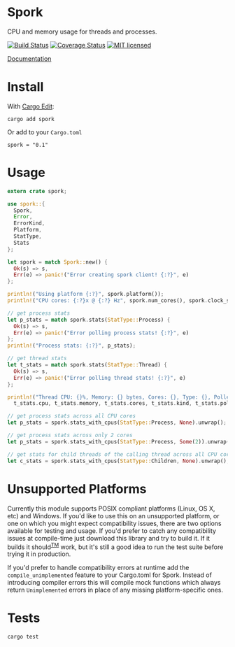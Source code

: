 Spork
=====

CPU and memory usage for threads and processes.

[![Build Status](https://travis-ci.org/azuqua/spork.rs.svg?branch=master)](https://travis-ci.org/azuqua/spork.rs)
[![Coverage Status](https://coveralls.io/repos/github/azuqua/spork.rs/badge.svg)](https://coveralls.io/github/azuqua/spork.rs)
[![MIT licensed](https://img.shields.io/badge/license-MIT-blue.svg)](./LICENSE)

[Documentation](https://azuqua.github.io/spork.rs)

# Install

With [Cargo Edit](https://github.com/killercup/cargo-edit):

```
cargo add spork
```

Or add to your `Cargo.toml`

```
spork = "0.1"
```

# Usage

```rust
extern crate spork;

use spork::{
  Spork,
  Error,
  ErrorKind,
  Platform,
  StatType,
  Stats
};

let spork = match Spork::new() {
  Ok(s) => s,
  Err(e) => panic!("Error creating spork client! {:?}", e)
};

println!("Using platform {:?}", spork.platform());
println!("CPU cores: {:?}x @ {:?} Hz", spork.num_cores(), spork.clock_speed());

// get process stats 
let p_stats = match spork.stats(StatType::Process) {
  Ok(s) => s,
  Err(e) => panic!("Error polling process stats! {:?}", e)
};
println!("Process stats: {:?}", p_stats);

// get thread stats 
let t_stats = match spork.stats(StatType::Thread) {
  Ok(s) => s,
  Err(e) => panic!("Error polling thread stats! {:?}", e)
};

println!("Thread CPU: {}%, Memory: {} bytes, Cores: {}, Type: {}, Polled at: {}", 
  t_stats.cpu, t_stats.memory, t_stats.cores, t_stats.kind, t_stats.polled);

// get process stats across all CPU cores
let p_stats = spork.stats_with_cpus(StatType::Process, None).unwrap();

// get process stats across only 2 cores
let p_stats = spork.stats_with_cpus(StatType::Process, Some(2)).unwrap();

// get stats for child threads of the calling thread across all CPU cores
let c_stats = spork.stats_with_cpus(StatType::Children, None).unwrap();
```

# Unsupported Platforms

Currently this module supports POSIX compliant platforms (Linux, OS X, etc) and Windows. If you'd like to use this on an unsupported platform, or one on which you might expect compatibility issues, there are two options available for testing and usage. If you'd prefer to catch any compatibility issues at compile-time just download this library and try to build it. If it builds it should<sup>[TM](https://i.imgur.com/DK5FdPs.jpg)</sup> work, but it's still a good idea to run the test suite before trying it in production. 

If you'd prefer to handle compatibility errors at runtime add the `compile_unimplemented` feature to your Cargo.toml for Spork. Instead of introducing compiler errors this will compile mock functions which always return `Unimplemented` errors in place of any missing platform-specific ones.

# Tests

```
cargo test
```

